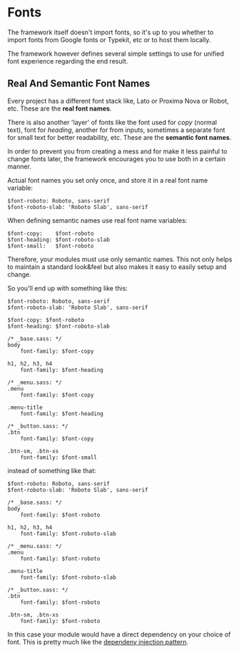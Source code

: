 # Fonts

The framework itself doesn't import fonts, so it's up to you whether to import fonts from Google fonts or Typekit, etc or to host them locally.

The framework however defines several simple settings to use for unified font experience regarding the end result.

## Real And Semantic Font Names

Every project has a different font stack like, Lato or Proxima Nova or Robot, etc. These are the **real font names**.

There is also another 'layer' of fonts like the font used for *copy* (normal text), font for *heading*, another for from inputs, sometimes a separate font for small text for better readability, etc. These are the **semantic font names**.

In order to prevent you from creating a mess and for make it less painful to change fonts later, the framework encourages you to use both in a certain manner.

Actual font names you set only once, and store it in a real font name variable:

```
$font-roboto: Roboto, sans-serif
$font-roboto-slab: 'Roboto Slab', sans-serif
```

When defining semantic names use real font name variables:

```
$font-copy:    $font-roboto
$font-heading: $font-roboto-slab
$font-small:   $font-roboto
```

Therefore, your modules must use only semantic names. This not only helps to maintain a standard look&feel but also makes it easy to easily setup and change.

So you'll end up with something like this:

```
$font-roboto: Roboto, sans-serif
$font-roboto-slab: 'Roboto Slab', sans-serif

$font-copy: $font-roboto
$font-heading: $font-roboto-slab

/* _base.sass: */
body
    font-family: $font-copy

h1, h2, h3, h4
    font-family: $font-heading

/* _menu.sass: */
.menu
    font-family: $font-copy

.menu-title
    font-family: $font-heading

/* _button.sass: */
.btn
    font-family: $font-copy

.btn-sm, .btn-xs
    font-family: $font-small

```

instead of something like that:

```
$font-roboto: Roboto, sans-serif
$font-roboto-slab: 'Roboto Slab', sans-serif

/* _base.sass: */
body
    font-family: $font-roboto

h1, h2, h3, h4
    font-family: $font-roboto-slab

/* _menu.sass: */
.menu
    font-family: $font-roboto

.menu-title
    font-family: $font-roboto-slab

/* _button.sass: */
.btn
    font-family: $font-roboto

.btn-sm, .btn-xs
    font-family: $font-roboto

```

In this case your module would have a direct dependency on your choice of font. This is pretty much like the [dependeny injection pattern](
https://en.wikipedia.org/wiki/Dependency_injection).
